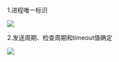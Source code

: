 1.进程唯一标识

![](https://ws1.sinaimg.cn/large/e5b38bb8gy1g0zqxk32rlj20vm12c1kx.jpg)

2.发送周期、检查周期和timeout值确定

![](https://ws1.sinaimg.cn/large/e5b38bb8gy1g0zr0tiamoj20yk09gjyh.jpg)